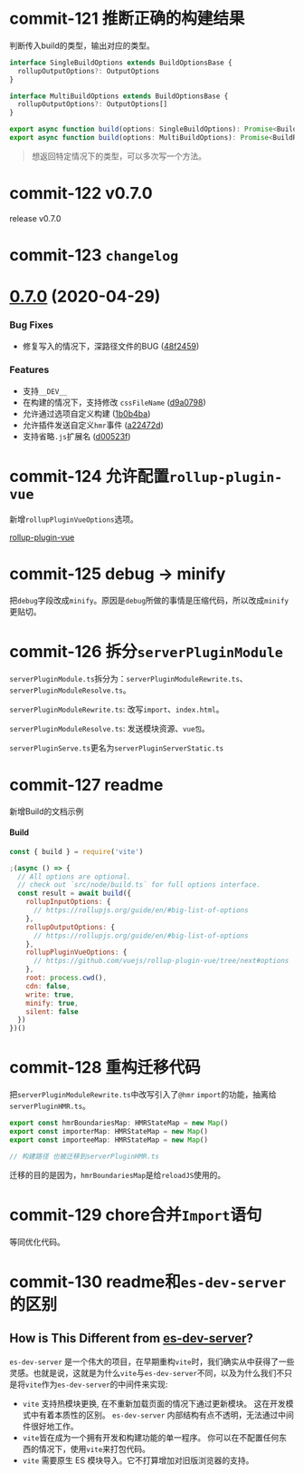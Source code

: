 # commit-121 推断正确的构建结果

判断传入build的类型，输出对应的类型。

```typescript
interface SingleBuildOptions extends BuildOptionsBase {
  rollupOutputOptions?: OutputOptions
}

interface MultiBuildOptions extends BuildOptionsBase {
  rollupOutputOptions?: OutputOptions[]
}

export async function build(options: SingleBuildOptions): Promise<BuildResult>
export async function build(options: MultiBuildOptions): Promise<BuildResult[]>
```

> 想返回特定情况下的类型，可以多次写一个方法。



# commit-122 v0.7.0

release v0.7.0



# commit-123 `changelog`

# [0.7.0](https://github.com/vuejs/vite/compare/v0.6.1...v0.7.0) (2020-04-29)

### Bug Fixes

- 修复写入的情况下，深路径文件的BUG ([48f2459](https://github.com/vuejs/vite/commit/48f2459444fd2affa053ad5857cb8bd325ea2af6))

### Features

- 支持`__DEV__`
- 在构建的情况下，支持修改 `cssFileName`  ([d9a0798](https://github.com/vuejs/vite/commit/d9a0798b0d8746a816ac516bd4267a409fb82c16))
- 允许通过选项自定义构建 ([1b0b4ba](https://github.com/vuejs/vite/commit/1b0b4ba340b5d552abd7fa0457f9b2de55fc1647))
- 允许插件发送自定义`hmr`事件 ([a22472d](https://github.com/vuejs/vite/commit/a22472d35718d08b4a947d064c82d645cfd49349))
- 支持省略`.js`扩展名 ([d00523f](https://github.com/vuejs/vite/commit/d00523f0efbc4453e31b138ca508d7d5d2479e34))



# commit-124 允许配置`rollup-plugin-vue`

新增`rollupPluginVueOptions`选项。

[rollup-plugin-vue](https://rollup-plugin-vue.vuejs.org/options.html)



# commit-125 debug -> minify

把`debug`字段改成`minify`。原因是`debug`所做的事情是压缩代码，所以改成`minify`更贴切。



# commit-126 拆分`serverPluginModule`

`serverPluginModule.ts`拆分为：`serverPluginModuleRewrite.ts`、`serverPluginModuleResolve.ts`。

`serverPluginModuleRewrite.ts`: 改写`import`、`index.html`。

`serverPluginModuleResolve.ts`: 发送模块资源、`vue包`。

`serverPluginServe.ts`更名为`serverPluginServerStatic.ts`



# commit-127 readme

新增Build的文档示例

#### Build

```js
const { build } = require('vite')

;(async () => {
  // All options are optional.
  // check out `src/node/build.ts` for full options interface.
  const result = await build({
    rollupInputOptions: {
      // https://rollupjs.org/guide/en/#big-list-of-options
    },
    rollupOutputOptions: {
      // https://rollupjs.org/guide/en/#big-list-of-options
    },
    rollupPluginVueOptions: {
      // https://github.com/vuejs/rollup-plugin-vue/tree/next#options
    },
    root: process.cwd(),
    cdn: false,
    write: true,
    minify: true,
    silent: false
  })
})()
```



# commit-128 重构迁移代码

把`serverPluginModuleRewrite.ts`中改写引入了`@hmr` `import`的功能，抽离给`serverPluginHMR.ts`。

```typescript
export const hmrBoundariesMap: HMRStateMap = new Map()
export const importerMap: HMRStateMap = new Map()
export const importeeMap: HMRStateMap = new Map()

// 构建路径 也被迁移到serverPluginHMR.ts
```

迁移的目的是因为，`hmrBoundariesMap`是给`reloadJS`使用的。



# commit-129 chore合并`Import`语句

等同优化代码。



# commit-130 readme和`es-dev-server`的区别

## How is This Different from [es-dev-server](https://open-wc.org/developing/es-dev-server.html)?

`es-dev-server` 是一个伟大的项目，在早期重构`vite`时，我们确实从中获得了一些灵感。也就是说，这就是为什么`vite`与`es-dev-server`不同，以及为什么我们不只是将`vite`作为`es-dev-server`的中间件来实现:

- `vite` 支持热模块更换, 在不重新加载页面的情况下通过更新模块。 这在开发模式中有着本质性的区别。 `es-dev-server` 内部结构有点不透明，无法通过中间件很好地工作。
- `vite`皆在成为一个拥有开发和构建功能的单一程序。 你可以在不配置任何东西的情况下，使用`vite`来打包代码。
- `vite` 需要原生 ES 模块导入。它不打算增加对旧版浏览器的支持。

